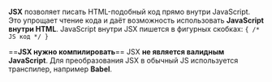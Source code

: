 **JSX** позволяет писать HTML-подобный код прямо внутри JavaScript. Это упрощает чтение кода и даёт возможность использовать **JavaScript внутри HTML**.
JavaScript внутри JSX пишется в фигурных скобках: `{ /* JS код */ }`

==**JSX нужно компилировать**==
JSX **не является валидным JavaScript**. Для преобразования JSX в обычный JS используется транспилер, например **Babel**.


